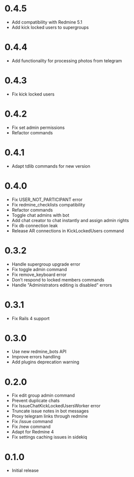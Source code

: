 # 0.4.5

* Add compatibility with Redmine 5.1
* Add kick locked users to supergroups

# 0.4.4

* Add functionality for processing photos from telegram

# 0.4.3

* Fix kick locked users

# 0.4.2

* Fix set admin permissions
* Refactor commands

# 0.4.1

* Adapt tdlib commands for new version

# 0.4.0

* Fix USER_NOT_PARTICIPANT error
* Fix redmine_checklists compatibility
* Refactor commands
* Toggle chat admins with bot
* Add chat creator to chat instantly and assign admin rights
* Fix db connection leak
* Release AR connections in KickLockedUsers command

# 0.3.2

* Handle supergroup upgrade error
* Fix toggle admin command
* Fix remove_keyboard error
* Don’t respond to locked members commands
* Handle "Administrators editing is disabled" errors

# 0.3.1

* Fix Rails 4 support

# 0.3.0

* Use new redmine_bots API
* Improve errors handling
* Add plugins deprecation warning

# 0.2.0

* Fix edit group admin command
* Prevent duplicate chats
* Fix IssueChatKickLockedUsersWorker error
* Truncate issue notes in bot messages
* Proxy telegram links through redmine
* Fix /issue command
* Fix /new command
* Adapt for Redmine 4
* Fix settings caching issues in sidekiq

# 0.1.0

* Initial release

